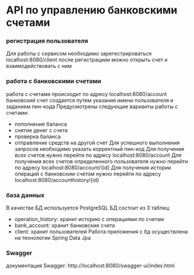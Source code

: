 # API по управлению банковскими счетами
### регистрация пользователя
Для работы с сервисом необходимо зарегестрироваться localhost:8080/client
после регистрациии можно открыть счет и взаимодействовать с ним
### работа с банковскими счетами
работа с счетами происходит по адресу localhost:8080/account
банковский счет создается путем указания имени пользователя и заданием пин-кода
Предусмотрены следующие варианты работы с счетами:
- пополнение баланса
- снятие денег с счета
- проверка баланса
- отправление средств на другой счет
Для успешного выполнения запросов необходимо указать корректный пин-код
Для получения всех счетов нужно перейти по адресу localhost:8080/account
Для получения всех счетов определенного пользователя нужно перейти по адресу localhost:8080/account/{id}
Для получения истории операций с банковским счетом нужно перейти по адресу  
    localhost:8080/accounthistory/{id}
### база данных
В качестве БД используется PostgreSQL
БД состоит из 3 таблиц:
- operation_history: хранит историю с операциями по счетам
- bank_account: хранит банковские счета
- client: хранит пользователей
Работа приложения с бд осуществлена на технологии Spring Data Jpa
### Swagger
документация Swagger: http://localhost:8080/swagger-ui/index.html